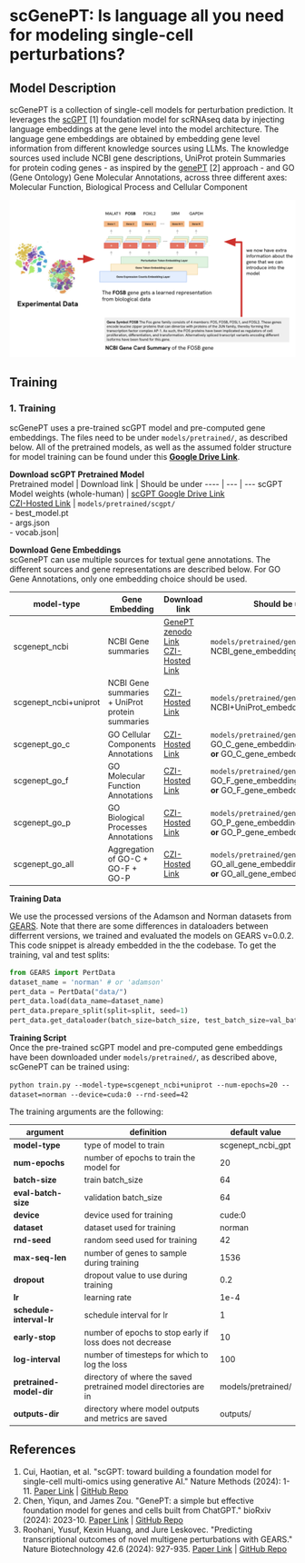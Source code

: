 # scGenePT: Is language all you need for modeling single-cell perturbations?

## Model Description
scGenePT is a collection of single-cell models for perturbation prediction. It leverages the [scGPT](https://github.com/bowang-lab/scGPT) [1] foundation model for scRNAseq data by injecting language embeddings at the gene level into the model architecture. The language gene embeddings are obtained by embedding gene level information from different knowledge sources using LLMs. The knowledge sources used include NCBI gene descriptions, UniProt protein Summaries for protein coding genes - as inspired by the [genePT](https://github.com/yiqunchen/GenePT) [2] approach - and GO (Gene Ontology) Gene Molecular Annotations, across three different axes: Molecular Function, Biological Process and Cellular Component

![Example of gene representations for FOSB gene](FOSB_gene_example.png)

## Training 
### 1. Training <br>
scGenePT uses a pre-trained scGPT model and pre-computed gene embeddings. The files need to be under `models/pretrained/`, as described below. All of the pretrained models, as well as the assumed folder structure for model training can be found under this **[Google Drive Link](https://drive.google.com/drive/folders/1mit6pwRaykC28WQOSdPP-gFNbzKKJE2_?usp=drive_link)**.

**Download scGPT Pretrained Model** <br>
Pretrained model | Download link | Should be under
---- | --- | --- 
scGPT Model weights (whole-human) | [scGPT Google Drive Link](https://drive.google.com/drive/folders/1oWh_-ZRdhtoGQ2Fw24HP41FgLoomVo-y) <br> [CZI-Hosted Link](https://drive.google.com/drive/folders/1lNvQQpmHDSizEzbnKtBEheXT48OawqMc?usp=drive_link) | `models/pretrained/scgpt/` <br> - best_model.pt <br> - args.json <br> - vocab.json|


**Download Gene Embeddings** <br>
scGenePT can use multiple sources for textual gene annotations. The different sources and gene representations are described below. For GO Gene Annotations, only one embedding choice should be used.

model-type | Gene Embedding | Download link | Should be under 
---- | ---- | ---- | --- |
scgenept_ncbi| NCBI Gene summaries | [GenePT zenodo Link](https://zenodo.org/records/10833191) <br> [CZI-Hosted Link](https://drive.google.com/file/d/1wx-CFeqp5xFdynJrmUX6a73xxxfdZ0U4/view?usp=drive_link) | `models/pretrained/genept/` <br> NCBI_gene_embedding_ada.pickle
scgenept_ncbi+uniprot | NCBI Gene summaries + UniProt protein summaries| [CZI-Hosted Link](https://drive.google.com/file/d/1EyuQwY8B3DU3W2VBuiBSoJiJw7KHntu4/view?usp=drive_link)| `models/pretrained/genept` <br> NCBI+UniProt_embedding_ada.pkl
scgenept_go_c| GO Cellular Components Annotations| [CZI-Hosted Link](https://drive.google.com/file/d/1oGnxs56GqGQA5gaocg4uPf_UwtomJ0Tp/view?usp=drive_link)|`models/pretrained/genept` <br> GO_C_gene_embeddings_concat.pickle **or** GO_C_gene_embeddings_avg.pickle
scgenept_go_f| GO Molecular Function Annotations| [CZI-Hosted Link](https://drive.google.com/file/d/1ZGhHabXSg6eGkSCCMKf6o2-HvHIKpp3s/view?usp=drive_link) |`models/pretrained/genept` <br> GO_F_gene_embeddings_concat.pickle **or** GO_F_gene_embeddings_avg.pickle
scgenept_go_p| GO Biological Processes Annotations| [CZI-Hosted Link](https://drive.google.com/file/d/1pVRUpth4U8zhi1mRUgF5-lNMOg4jM9FF/view?usp=drive_link)| `models/pretrained/genept` <br> GO_P_gene_embeddings_concat.pickle **or** GO_P_gene_embeddings_avg.pickle
scgenept_go_all| Aggregation of GO-C + GO-F + GO-P| [CZI-Hosted Link](https://drive.google.com/file/d/1cQi6CtOEESXX9iVokwlcf_onVD3OmWNk/view?usp=drive_link)|  `models/pretrained/genept` <br> GO_all_gene_embeddings_concat.pickle **or** GO_all_gene_embeddings_avg.pickle

**Training Data** <br>

We use the processed versions of the Adamson and Norman datasets from [GEARS](https://github.com/snap-stanford/GEARS). Note that there are some differences in dataloaders between differrent versions, we trained and evaluated the models on GEARS v=0.0.2. This code snippet is already embedded in the the codebase. 
To get the training, val and test splits:
```python
from GEARS import PertData
dataset_name = 'norman' # or 'adamson'
pert_data = PertData("data/")
pert_data.load(data_name=dataset_name)
pert_data.prepare_split(split=split, seed=1)
pert_data.get_dataloader(batch_size=batch_size, test_batch_size=val_batch_size)
```

**Training Script** <br>
Once the pre-trained scGPT model and pre-computed gene embeddings have been downloaded under `models/pretrained/`, as described above, scGenePT can be trained using: 

`python train.py --model-type=scgenept_ncbi+uniprot --num-epochs=20 --dataset=norman --device=cuda:0 --rnd-seed=42`

The training arguments are the following: 

argument | definition | default value
--- | --- | --- 
**model-type** | type of model to train | scgenept_ncbi_gpt 
**num-epochs** | number of epochs to train the model for | 20 
**batch-size** | train batch_size | 64
**eval-batch-size** | validation batch_size | 64
**device** | device used for training | cude:0
**dataset** | dataset used for training | norman
**rnd-seed** | random seed used for training | 42
**max-seq-len** | number of genes to sample during training | 1536
**dropout** | dropout value to use during training | 0.2
**lr** | learning rate | 1e-4
**schedule-interval-lr** | schedule interval for lr | 1
**early-stop** | number of epochs to stop early if loss does not decrease | 10
**log-interval** | number of timesteps for which to log the loss | 100
**pretrained-model-dir** | directory of where the saved pretrained model directories are in | models/pretrained/
**outputs-dir** | directory where model outputs and metrics are saved | outputs/ 

## References
1. Cui, Haotian, et al. "scGPT: toward building a foundation model for single-cell multi-omics using generative AI." Nature Methods (2024): 1-11. [Paper Link](https://www.nature.com/articles/s41592-024-02201-0) | [GitHub Repo](https://github.com/bowang-lab/scGPT) 
2. Chen, Yiqun, and James Zou. "GenePT: a simple but effective foundation model for genes and cells built from ChatGPT." bioRxiv (2024): 2023-10. [Paper Link](https://pmc.ncbi.nlm.nih.gov/articles/PMC10614824/) |  [GitHub Repo](https://github.com/yiqunchen/GenePT) 
5. Roohani, Yusuf, Kexin Huang, and Jure Leskovec. "Predicting transcriptional outcomes of novel multigene perturbations with GEARS." Nature Biotechnology 42.6 (2024): 927-935. [Paper Link](https://www.nature.com/articles/s41587-023-01905-6) | [GitHub Repo](https://github.com/snap-stanford/GEARS) 

